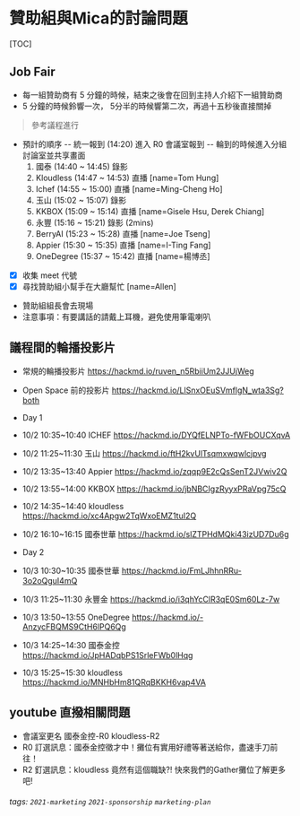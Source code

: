 # 贊助組與Mica的討論問題

[TOC]

## Job Fair
- 每一組贊助商有 5 分鐘的時候，結束之後會在回到主持人介紹下一組贊助商
- 5 分鐘的時候鈴響一次， 5分半的時候響第二次，再過十五秒後直接關掉
> 參考議程進行
- 預計的順序
-- 統一報到 (14:20) 進入 R0 會議室報到 --
輪到的時候進入分組討論室並共享畫面
    1. 國泰 (14:40 ~ 14:45) 錄影
    2. Kloudless (14:47 ~ 14:53) 直播 [name=Tom Hung]
    3. Ichef (14:55 ~ 15:00) 直播 [name=Ming-Cheng Ho]
    4. 玉山 (15:02 ~ 15:07) 錄影
    5. KKBOX (15:09 ~ 15:14) 直播 [name=Gisele Hsu, Derek Chiang]
    6. 永豐 (15:16 ~ 15:21) 錄影 (2mins)
    7. BerryAI (15:23 ~ 15:28) 直播 [name=Joe Tseng]
    8. Appier (15:30 ~ 15:35) 直播 [name=I-Ting Fang]
    9. OneDegree (15:37 ~ 15:42) 直播 [name=楊博丞]
- [x] 收集 meet 代號
- [x] 尋找贊助組小幫手在大廳幫忙 [name=Allen]
- 贊助組組長會去現場
- 注意事項：有要講話的請戴上耳機，避免使用筆電喇叭
## 議程間的輪播投影片
- 常規的輪播投影片 https://hackmd.io/ruven_n5RbiiUm2JJUjWeg
- Open Space 前的投影片 https://hackmd.io/LlSnxOEuSVmflgN_wta3Sg?both
- Day 1

- 10/2 10:35~10:40 ICHEF https://hackmd.io/DYQfELNPTo-fWFbOUCXqvA
- 10/2 11:25~11:30 玉山 https://hackmd.io/ftH2kvUlTsqmxwqwlcjpvg
- 10/2 13:35~13:40 Appier https://hackmd.io/zqqp9E2cQsSenT2JVwiv2Q
- 10/2 13:55~14:00 KKBOX https://hackmd.io/jbNBCIgzRyyxPRaVpg75cQ
- 10/2 14:35~14:40 kloudless https://hackmd.io/xc4Apgw2TqWxoEMZ1tuI2Q
- 10/2 16:10~16:15 國泰世華 https://hackmd.io/slZTPHdMQki43izUD7Du6g

- Day 2
- 10/3 10:30~10:35 國泰世華 https://hackmd.io/FmLJhhnRRu-3o2oQguI4mQ
- 10/3 11:25~11:30 永豐金 https://hackmd.io/i3qhYcClR3qE0Sm60Lz-7w
- 10/3 13:50~13:55 OneDegree https://hackmd.io/-AnzycFBQMS9CtH6lPQ6Qg
- 10/3 14:25~14:30 國泰金控 https://hackmd.io/JpHADqbPS1SrleFWb0lHqg
- 10/3 15:25~15:30 kloudless https://hackmd.io/MNHbHm81QRqBKKH6vap4VA


## youtube 直撥相關問題
- 會議室更名 國泰金控-R0 kloudless-R2
- R0 訂選訊息：國泰金控徵才中！攤位有實用好禮等著送給你，盡速手刀前往！
- R2 釘選訊息：kloudless 竟然有這個職缺?! 快來我們的Gather攤位了解更多吧!



###### tags: `2021-marketing` `2021-sponsorship` `marketing-plan` 